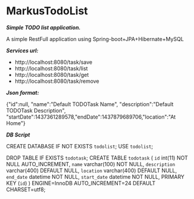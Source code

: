 # MarkusTodoList
***Simple TODO list application.***

A simple RestFull application using Spring-boot+JPA+Hibernate+MySQL

***Services url:***

- http://localhost:8080/task/save
- http://localhost:8080/task/list
- http://localhost:8080/task/get
- http://localhost:8080/task/remove

***Json format:***

{"id":null, "name":"Default TODOTask Name", "description":"Default TODOTask Description", "startDate":1437361289578,"endDate":1437879689706,"location":"At Home"}


***DB Script***

CREATE DATABASE  IF NOT EXISTS `todolist`;
USE `todolist`;

DROP TABLE IF EXISTS `todotask`;
CREATE TABLE `todotask` (
  `id` int(11) NOT NULL AUTO_INCREMENT,
  `name` varchar(100) NOT NULL,
  `description` varchar(400) DEFAULT NULL,
  `location` varchar(400) DEFAULT NULL,
  `end_date` datetime NOT NULL,
  `start_date` datetime NOT NULL,
  PRIMARY KEY (`id`)
) ENGINE=InnoDB AUTO_INCREMENT=24 DEFAULT CHARSET=utf8;